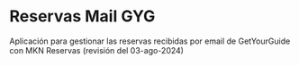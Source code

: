 ﻿# Reservas Mail GYG

Aplicación para gestionar las reservas recibidas por email de GetYourGuide con MKN Reservas  (revisión del 03-ago-2024)
